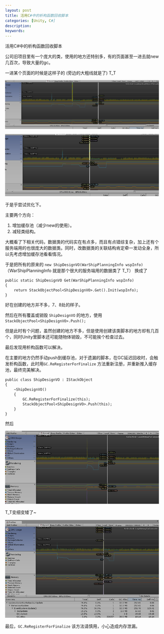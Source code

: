 ```yaml
---
layout: post
title: 活用C#中的析构函数回收脚本
categories: [Unity, C#]
description: 
keywords: 
---
```


活用C#中的析构函数回收脚本

公司旧项目里有一个庞大的类，使用的地方还特别多，有的页面甚至一进去就new几百次，导致大量的gc。

一进某个页面的时候是这样子的 (旁边的大粗线就是了)   T_T

![resurrection01](/Img/Unity/scripts/resurrection01.png)

![resurrection02](/Img/Unity/scripts/resurrection02.png)



于是乎尝试优化下。

主要两个方向：

1. 增加缓存池（减少new的使用）。
2. 减轻类结构。

大概看了下相关代码，数据类的代码实在有点多，而且有点错综复杂，加上还有个服务端用的也很庞大的数据类。同时，改数据类的关联结构肯定牵一发动全身，所以先考虑增加缓存池看看情况。

于是把所有的原来的 `new ShipDesignVO(WarShipPlanningInfo wspInfo)` （WarShipPlanningInfo 就是那个很大的服务端用的数据类了 T_T） 换成了 

```
public static ShipDesignVO Get(WarShipPlanningInfo wspInfo)
{
	return StackObjectPool<ShipDesignVO>.Get().Init(wspInfo);
}
```

好在创建的地方并不多，7、8处的样子。

然后在所有覆盖或销毁 `ShipDesignVO` 的地方，使用 `StackObjectPool<ShipDesignVO>.Push();`

但是此时有个问题，虽然创建的地方不多，但是使用创建该类脚本的地方却有几百个，同时Unity里脚本还可能随物体销毁，不可能挨个检查过去。

最后发现用析构函数可以解决。

在主要的地方仍然手动push到缓存池，对于遗漏的脚本，在GC延迟回收时，会触发析构函数，此时用`GC.ReRegisterForFinalize` 方法重新注册，并重新推入缓存池，最终完美解决。

```
public class ShipDesignVO : IStackObject
{
	~ShipDesignVO()
	{
		GC.ReRegisterForFinalize(this);
		StackObjectPool<ShipDesignVO>.Push(this);
	}
}
```

然后

![03](/Img/Unity/scripts/03.png)

T_T变细变矮了~

![04](/Img/Unity/scripts/04.png)



最后，`GC.ReRegisterForFinalize` 该方法请慎用，小心造成内存泄漏。